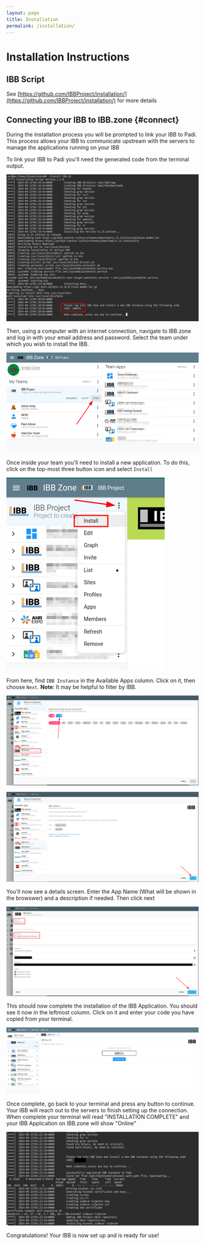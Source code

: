 ```yaml
---
layout: page
title: Installation
permalink: /installation/
---
```


# Installation Instructions

## IBB Script

See [https://github.com/IBBProject/installation/](https://github.com/IBBProject/installation/) for more details

## Connecting your IBB to IBB.zone {#connect}

During the installation process you will be prompted to link your IBB to Padi. This process allows your IBB to communicate upstream with the servers to manage the applications running on your IBB

To link your IBB to Padi you'll need the generated code from the terminal output.

![Screenshot of terminal output where registration code is displayed](/images/IMG_term_code.png "Copy your installation code")

Then, using a computer with an internet connection, navigate to IBB.zone and log in with your email address and password. Select the team under which you wish to install the IBB.

![Screenshot of ibb.zone page where the team is expanded and showing to click on OPEN button](/images/IMG_ibb_zone_team.png "Select the team")

Once inside your team you'll need to install a new application. To do this, click on the top-most three button icon and select `Install`

![Screenshot of ibb.zone showing where to find the INSTALL button](/images/IMG_team_install.png "Click on the Install button")

From here, find `IBB Instance` in the Available Apps column. Click on it, then choose `Next`. __Note__: It may be helpful to filter by IBB. 

![Select the IBB Instance application from the list](/images/IMG_select_ibb_instance.png "Select the IBB Instance application")

![Select the next button](/images/IMG_ibb_select_next.png "Select Next")

You'll now see a details screen. Enter the App Name (What will be shown in the browswer) and a description if needed. Then click next

![Enter Details](/images/IMG_ibb_name.png "Enter Details")

This should now complete the installation of the IBB Application. You should see it now in the leftmost column. Click on it and enter your code you have copied from your terminal.

![Enter your code](/images/IMG_enter_code.png "Enter your code")

Once complete, go back to your terminal and press any button to continue. Your IBB will reach out to the servers to finish setting up the connection. When complete your terminal will read "INSTALLATION COMPLETE" and your IBB Application on IBB.zone will show "Online"

![Image showing terminal after continuing](/images/IMG_term_continue.png "Press any key to continue")

Congratulations! Your IBB is now set up and is ready for use!

